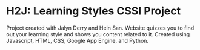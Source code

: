 # H2J: Learning Styles CSSI Project
Project created with Jalyn Derry and Hein San. Website quizzes you to find out your learning style and shows you content related to it. Created using Javascript, HTML, CSS, Google App Engine, and Python.
